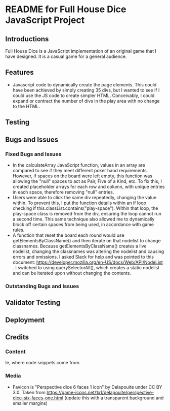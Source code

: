 # README for Full House Dice JavaScript Project

## Introductions
Full House Dice is a JavaScript implementation of an original game that I have designed. It is a casual game for a general audience.

## Features
* Javascript code to dynamically create the page elements. This could have been achieved by simply creating 35 divs, but I wanted to see if I could use the JS code to create simpler HTML. Conceivably, I could expand or contract the number of divs in the play area with no change to the HTML.

## Testing

## Bugs and Issues

### Fixed Bugs and Issues
* In the calculateArray JavaScript function, values in an array are compared to see if they meet different poker hand requirements. However, if spaces on the board were left empty, this function was allowing the "null" spaces to act as Pair, Five of a Kind, etc. To fix this, I created placeholder arrays for each row and column, with unique entries in each space, therefore removing "null" entries.
* Users were able to click the same div repeatedly, changing the value within. To prevent this, I put the function details within an if loop checking if this.classList.contains("play-space"). Within that loop, the play-space class is removed from the div, ensuring the loop cannot run a second time. This same technique also allowed me to dynamically block off certain spaces from being used, in accordance with game rules.
* A function that reset the board each round would use getElementsByClassName() and then iterate on that nodelist to change classnames. Because getElementsByClassName() creates a live nodelist, changing the classnames was altering the nodelist and causing errors and omissions. I asked Slack for help and was pointed to this document: https://developer.mozilla.org/en-US/docs/Web/API/NodeList . I switched to using querySelectorAll(), which creates a static nodelist and can be iterated upon without changing the contents.

### Outstanding Bugs and Issues

## Validator Testing

## Deployment

## Credits

### Content
Ie, where code snippets come from.

### Media
* Favicon is "Perspective dice 6 faces 1 icon" by Delapouite under CC BY 3.0. Taken from https://game-icons.net/1x1/delapouite/perspective-dice-six-faces-one.html (update this with a transparent background and smaller margins)